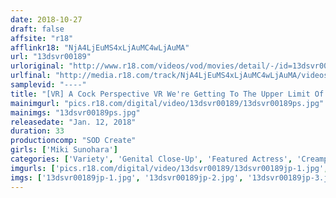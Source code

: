 ```yaml
---
date: 2018-10-27
draft: false
affsite: "r18"
afflinkr18: "NjA4LjEuMS4xLjAuMC4wLjAuMA"
url: "13dsvr00189"
urloriginal: "http://www.r18.com/videos/vod/movies/detail/-/id=13dsvr00189"
urlfinal: "http://media.r18.com/track/NjA4LjEuMS4xLjAuMC4wLjAuMA/videos/vod/movies/detail/-/id=13dsvr00189"
samplevid: "----"
title: "[VR] A Cock Perspective VR We're Getting To The Upper Limit Of Closeness! We Installed A Camera In Front Of This Crotch So We Can Get Close Up Shots Of Cocks Going In And Out, Pumping Pussies, And Hearing Those Nasty Sounds In Thrilling, Live, Immersing, Excitement! Miki Sunohara"
mainimgurl: "pics.r18.com/digital/video/13dsvr00189/13dsvr00189ps.jpg"
mainimgs: "13dsvr00189ps.jpg"
releasedate: "Jan. 12, 2018"
duration: 33
productioncomp: "SOD Create"
girls: ['Miki Sunohara']
categories: ['Variety', 'Genital Close-Up', 'Featured Actress', 'Creampie', 'Blowjob', 'Dirty Talk', 'VR Exclusive']
imgurls: ['pics.r18.com/digital/video/13dsvr00189/13dsvr00189jp-1.jpg', 'pics.r18.com/digital/video/13dsvr00189/13dsvr00189jp-2.jpg', 'pics.r18.com/digital/video/13dsvr00189/13dsvr00189jp-3.jpg', 'pics.r18.com/digital/video/13dsvr00189/13dsvr00189jp-4.jpg', 'pics.r18.com/digital/video/13dsvr00189/13dsvr00189jp-5.jpg', 'pics.r18.com/digital/video/13dsvr00189/13dsvr00189jp-6.jpg', 'pics.r18.com/digital/video/13dsvr00189/13dsvr00189jp-7.jpg', 'pics.r18.com/digital/video/13dsvr00189/13dsvr00189jp-8.jpg', 'pics.r18.com/digital/video/13dsvr00189/13dsvr00189jp-9.jpg', 'pics.r18.com/digital/video/13dsvr00189/13dsvr00189jp-10.jpg', 'pics.r18.com/digital/video/13dsvr00189/13dsvr00189jp-11.jpg', 'pics.r18.com/digital/video/13dsvr00189/13dsvr00189jp-12.jpg', 'pics.r18.com/digital/video/13dsvr00189/13dsvr00189jp-13.jpg', 'pics.r18.com/digital/video/13dsvr00189/13dsvr00189jp-14.jpg', 'pics.r18.com/digital/video/13dsvr00189/13dsvr00189jp-15.jpg', 'pics.r18.com/digital/video/13dsvr00189/13dsvr00189jp-16.jpg', 'pics.r18.com/digital/video/13dsvr00189/13dsvr00189jp-17.jpg', 'pics.r18.com/digital/video/13dsvr00189/13dsvr00189jp-18.jpg', 'pics.r18.com/digital/video/13dsvr00189/13dsvr00189jp-19.jpg', 'pics.r18.com/digital/video/13dsvr00189/13dsvr00189jp-20.jpg']
imgs: ['13dsvr00189jp-1.jpg', '13dsvr00189jp-2.jpg', '13dsvr00189jp-3.jpg', '13dsvr00189jp-4.jpg', '13dsvr00189jp-5.jpg', '13dsvr00189jp-6.jpg', '13dsvr00189jp-7.jpg', '13dsvr00189jp-8.jpg', '13dsvr00189jp-9.jpg', '13dsvr00189jp-10.jpg', '13dsvr00189jp-11.jpg', '13dsvr00189jp-12.jpg', '13dsvr00189jp-13.jpg', '13dsvr00189jp-14.jpg', '13dsvr00189jp-15.jpg', '13dsvr00189jp-16.jpg', '13dsvr00189jp-17.jpg', '13dsvr00189jp-18.jpg', '13dsvr00189jp-19.jpg', '13dsvr00189jp-20.jpg']
---
```

